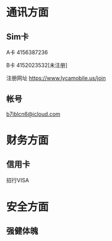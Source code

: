 

# 通讯方面

## Sim卡

A卡
4156387236

B卡
4152023532[未注册]

注册网址
https://www.lycamobile.us/join

## 帐号

b7iblcn6@icloud.com


# 财务方面

## 信用卡
招行VISA



# 安全方面

## 强健体魄

